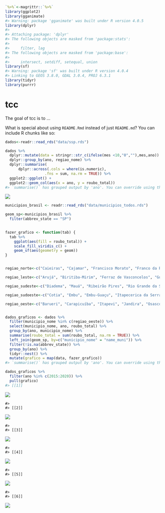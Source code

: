 
<!-- README.md is generated from README.Rmd. Please edit that file -->

``` r
`%>%`<-magrittr::`%>%`
library(ggplot2)
library(gganimate)
#> Warning: package 'gganimate' was built under R version 4.0.5
library(dplyr)
#> 
#> Attaching package: 'dplyr'
#> The following objects are masked from 'package:stats':
#> 
#>     filter, lag
#> The following objects are masked from 'package:base':
#> 
#>     intersect, setdiff, setequal, union
library(sf)
#> Warning: package 'sf' was built under R version 4.0.4
#> Linking to GEOS 3.8.0, GDAL 3.0.4, PROJ 6.3.1
library(tidyr)
library(purrr)
```

# tcc

<!-- badges: start -->
<!-- badges: end -->

The goal of tcc is to …

What is special about using `README.Rmd` instead of just `README.md`?
You can include R chunks like so:

``` r
dados<-readr::read_rds("data/ssp.rds")

dados %>% 
  dplyr::mutate(data = stringr::str_c(ifelse(mes <10,"0",""),mes,ano)) %>% 
  dplyr::group_by(ano, regiao_nome) %>% 
  dplyr::summarise(
      dplyr::across(.cols = where(is.numeric), 
                  .fns = sum, na.rm = TRUE)) %>% 
  ggplot2::ggplot() +
  ggplot2::geom_col(aes(x = ano, y = roubo_total))
#> `summarise()` has grouped output by 'ano'. You can override using the `.groups` argument.
```

![](README_files/figure-gfm/cars-1.png)<!-- -->

``` r
municipios_brasil <- readr::read_rds("data/municipios_todos.rds")

geom_sp<-municipios_brasil %>% 
  filter(abbrev_state == "SP")
  

fazer_grafico <- function(tab) {
  tab %>% 
    ggplot(aes(fill = roubo_total)) +
    scale_fill_viridis_c() +
    geom_sf(aes(geometry = geom))
}


regiao_norte<-c("Caieiras", "Cajamar", "Francisco Morato", "Franco da Rocha", "Mairiporã")

regiao_leste<-c("Arujá", "Biritiba-Mirim", "Ferraz de Vasconcelos", "Guararema", "Guarulhos", "Itaquaquecetuba", "Mogi das Cruzes", "Poá", "Salesópolis", "Santa Isabel", "Suzano")

regiao_sudeste<-c("Diadema", "Mauá", "Ribeirão Pires", "Rio Grande da Serra", "Santo André", "São Bernardo do Campo", "São Caetano do Sul")

regiao_sudoeste<-c("Cotia", "Embu", "Embu-Guaçu", "Itapecerica da Serra", "Juquitiba", "São Lourenço da Serra", "Taboão da Serra", "Vargem Grande Paulista")

regiao_oeste<-c("Barueri", "Carapicuíba", "Itapevi", "Jandira", "Osasco", "Pirapora do Bom Jesus", "Santana de Parnaíba")


dados_graficos <- dados %>%
  filter(municipio_nome %in% c(regiao_oeste)) %>% 
  select(municipio_nome, ano, roubo_total) %>% 
  group_by(ano, municipio_nome) %>% 
  summarise(roubo_total = sum(roubo_total, na.rm = TRUE)) %>% 
  left_join(geom_sp, by=c("municipio_nome" = "name_muni")) %>%
  filter(!is.na(abbrev_state)) %>%
  group_by(ano) %>% 
  tidyr::nest() %>% 
  mutate(grafico = map(data, fazer_grafico))
#> `summarise()` has grouped output by 'ano'. You can override using the `.groups` argument.

dados_graficos %>% 
  filter(ano %in% c(2015:2020)) %>% 
  pull(grafico)
#> [[1]]
```

![](README_files/figure-gfm/unnamed-chunk-3-1.png)<!-- -->

    #> 
    #> [[2]]

![](README_files/figure-gfm/unnamed-chunk-3-2.png)<!-- -->

    #> 
    #> [[3]]

![](README_files/figure-gfm/unnamed-chunk-3-3.png)<!-- -->

    #> 
    #> [[4]]

![](README_files/figure-gfm/unnamed-chunk-3-4.png)<!-- -->

    #> 
    #> [[5]]

![](README_files/figure-gfm/unnamed-chunk-3-5.png)<!-- -->

    #> 
    #> [[6]]

![](README_files/figure-gfm/unnamed-chunk-3-6.png)<!-- -->
